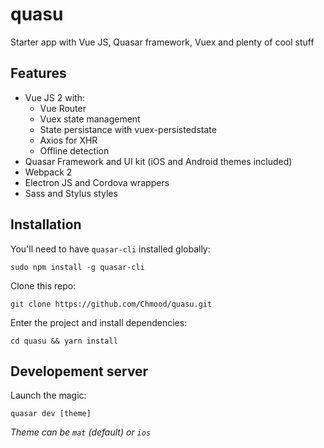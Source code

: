 # quasu
Starter app with Vue JS, Quasar framework, Vuex and plenty of cool stuff

## Features

* Vue JS 2 with:
  * Vue Router
  * Vuex state management
  * State persistance with vuex-persistedstate
  * Axios for XHR
  * Offline detection
* Quasar Framework and UI kit (iOS and Android themes included)
* Webpack 2
* Electron JS and Cordova wrappers
* Sass and Stylus styles

## Installation

You'll need to have `quasar-cli` installed globally:

```
sudo npm install -g quasar-cli
```

Clone this repo:

```
git clone https://github.com/Chmood/quasu.git
```

Enter the project and install dependencies:

```
cd quasu && yarn install
```

## Developement server

Launch the magic:

```
quasar dev [theme]
```

_Theme can be `mat` (default) or `ios`_
